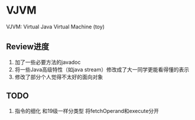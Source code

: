 # VJVM
VJVM: Virtual Java Virtual Machine (toy)

## Review进度

1. 加了一些必要方法的javadoc
2. 将一些Java高级特性（如java stream）修改成了大一同学更能看得懂的表示
3. 修改了部分个人觉得不太好的面向对象

## TODO
1. 指令的细化 和19级一样分类型 将fetchOperand和execute分开

